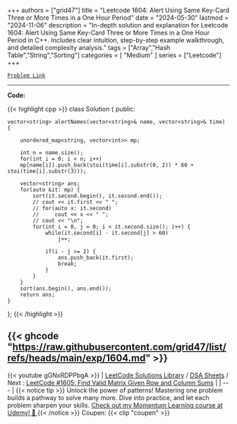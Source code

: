 
+++
authors = ["grid47"]
title = "Leetcode 1604: Alert Using Same Key-Card Three or More Times in a One Hour Period"
date = "2024-05-30"
lastmod = "2024-11-06"
description = "In-depth solution and explanation for Leetcode 1604: Alert Using Same Key-Card Three or More Times in a One Hour Period in C++. Includes clear intuition, step-by-step example walkthrough, and detailed complexity analysis."
tags = ["Array","Hash Table","String","Sorting"]
categories = [
    "Medium"
]
series = ["Leetcode"]
+++



[`Problem Link`](https://leetcode.com/problems/alert-using-same-key-card-three-or-more-times-in-a-one-hour-period/description/)

---
**Code:**

{{< highlight cpp >}}
class Solution {
public:
    
    vector<string> alertNames(vector<string>& name, vector<string>& time) {
        
        unordered_map<string, vector<int>> mp;
        
        int n = name.size();
        for(int i = 0; i < n; i++)
        mp[name[i]].push_back(stoi(time[i].substr(0, 2)) * 60 + stoi(time[i].substr(3)));
        
        vector<string> ans;
        for(auto &it: mp) {
            sort(it.second.begin(), it.second.end());
            // cout << it.first << " ";
            // for(auto x: it.second)
            //     cout << x << " ";
            // cout << "\n";            
            for(int i = 0, j = 0; i < it.second.size(); i++) {
                while(it.second[i] - it.second[j] > 60)
                    j++;
                
                if(i - j >= 2) {
                    ans.push_back(it.first);
                    break;
                }
            }
        }
        sort(ans.begin(), ans.end());
        return ans;
    }
};
{{< /highlight >}}

{{< ghcode "https://raw.githubusercontent.com/grid47/list/refs/heads/main/exp/1604.md" >}}
---
{{< youtube gGNxRDPPbgA >}}
| [LeetCode Solutions Library](https://grid47.xyz/leetcode/) / [DSA Sheets](https://grid47.xyz/sheets/) / Next : [LeetCode #1605: Find Valid Matrix Given Row and Column Sums](https://grid47.xyz/posts/leetcode-1605-find-valid-matrix-given-row-and-column-sums-solution/) |
| --- |
{{< notice tip >}}
Unlock the power of patterns! Mastering one problem builds a pathway to solve many more. Dive into practice, and let each problem sharpen your skills. [Check out my Momentum Learning course at Udemy! 🚀 ](https://www.udemy.com/course/algorithms-and-data-structures-in-cpp/)
{{< /notice >}}
Coupen: {{< clip "coupen" >}}
